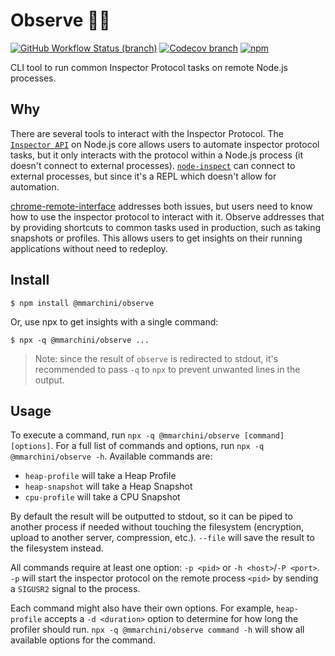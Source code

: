 # Observe 🕵‍♀

[![GitHub Workflow Status (branch)](https://img.shields.io/github/workflow/status/mmarchini-oss/node-observe/CI/develop?style=flat-square)](https://github.com/mmarchini-oss/node-observe/actions?query=branch%3Adevelop)
[![Codecov branch](https://img.shields.io/codecov/c/github/mmarchini-oss/node-observe/develop?style=flat-square)](https://codecov.io/github/mmarchini-oss/node-observe)
[![npm](https://img.shields.io/npm/v/@mmarchini/observe?style=flat-square)](https://www.npmjs.com/package/@mmarchini/observe)

CLI tool to run common Inspector Protocol tasks on remote Node.js processes.

## Why

There are several tools to interact with the Inspector Protocol. The 
[`Inspector API`](https://nodejs.org/api/inspector.html) on Node.js core allows 
users to automate inspector protocol tasks, but it only interacts with the 
protocol within a Node.js process (it doesn't connect to external processes). 
[`node-inspect`](https://github.com/nodejs/node-inspect) can connect to
external processes, but since it's a REPL which doesn't allow for automation. 

[chrome-remote-interface](https://github.com/cyrus-and/chrome-remote-interface)
addresses both issues, but users need to know how to use the inspector protocol
to interact with it. Observe addresses that by providing shortcuts to common
tasks used in production, such as taking snapshots or profiles. This allows
users to get insights on their running applications without need to redeploy.

## Install

```console
$ npm install @mmarchini/observe
```

Or, use npx to get insights with a single command:

```console
$ npx -q @mmarchini/observe ...
```

> Note: since the result of `observe` is redirected to stdout, it's recommended
> to pass `-q` to `npx` to prevent unwanted lines in the output.

## Usage

To execute a command, run `npx -q @mmarchini/observe [command] [options]`. For
a full list of commands and options, run `npx -q @mmarchini/observe -h`.
Available commands are:

  * `heap-profile` will take a Heap Profile
  * `heap-snapshot` will take a Heap Snapshot
  * `cpu-profile` will take a CPU Snapshot

By default the result will be outputted to stdout, so it can be piped to
another process if needed without touching the filesystem (encryption, upload
to another server, compression, etc.). `--file` will save the result to the
filesystem instead.

All commands require at least one option: `-p <pid>` or 
`-h <host>`/`-P <port>`. `-p` will start the inspector protocol on the remote
process `<pid>` by sending a `SIGUSR2` signal to the process.

Each command might also have their own options. For example, `heap-profile`
accepts a `-d <duration>` option to determine for how long the profiler should
run. `npx -q @mmarchini/observe command -h` will show all available options for
the command.

